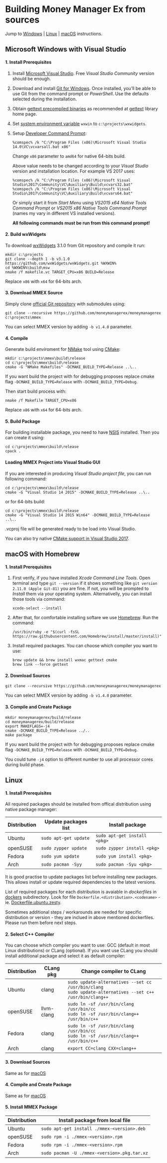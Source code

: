 Building Money Manager Ex from sources
======================================

Jump to [Windows] | [Linux] | [macOS] instructions.



Microsoft Windows with Visual Studio
------------------------------------

#### 1. Install Prerequisites

1. Install [Microsoft Visual Studio]. Free *Visual Studio Community*
   version should be enough.

2. Download and install [Git for Windows]. Once installed, you’ll be able
   to use Git from the command prompt or *PowerShell*. Use the defaults
     selected during the installation.

3. Obtain [gettext precompiled binaries] as recommended at [gettext] library
   home page.

4. Set [system environment variable] `wxwin` to `c:\projects\wxwidgets`.

5. Setup [Developer Command Prompt]:

       %comspec% /k "C:\Program Files (x86)\Microsoft Visual Studio 14.0\VC\vcvarsall.bat x86"

   Change `x86` parameter to `amd64` for native 64-bits build.

   Above value needs to be changed according to your *Visual Studio* version
   and installation location.
   For example VS 2017 uses:

       %comspec% /k "C:\Program Files (x86)\Microsoft Visual Studio\2017\Community\VC\Auxiliary\Build\vcvars32.bat"
       %comspec% /k "C:\Program Files (x86)\Microsoft Visual Studio\2017\Community\VC\Auxiliary\Build\vcvars64.bat"
       
   Or simply start it from *Start Menu* using *VS2015 x64 Native Tools
   Command Prompt* or *VS2015 x86 Native Tools Command Prompt* (names my vary
   in different VS installed versions).

   **All following commands must be run from this command prompt!**

#### 2. Build wxWidgets

To download [wxWidgets] 3.1.0 from Git repository and compile it run:

    mkdir c:\projects
    git clone --depth 1 -b v3.1.0 https://github.com/wxWidgets/wxWidgets.git %WXWIN%
    cd %WXWIN%\build\msw
    nmake /f makefile.vc TARGET_CPU=x86 BUILD=Release

Replace `x86` with `x64` for 64-bits arch.

#### 3. Download MMEX Source

Simply clone [official Git repository] with submodules using:

    git clone --recursive https://github.com/moneymanagerex/moneymanagerex c:\projects\mmex

You can select MMEX version by adding `-b v1.4.0` parameter.

#### 4. Compile

Generate build enviroment for [NMake] tool using [CMake]:

    mkdir c:\projects\mmex\build\release
    cd c:\projects\mmex\build\release
    cmake -G "NMake Makefiles" -DCMAKE_BUILD_TYPE=Release ..\..

If you want build the project with for debugging proposes replace cmake flag
`-DCMAKE_BUILD_TYPE=Release` with `-DCMAKE_BUILD_TYPE=Debug`.

Then start build process with:

    nmake /f Makefile TARGET_CPU=x86

Replace `x86` with `x64` for 64-bits arch.

#### 5. Build Package

For building installable package, you need to have [NSIS] installed.
Then you can create it using:

    cd c:\projects\mmex\build\release
    cpack .

#### Loading MMEX Project into Visual Studio GUI

If you are interested in producing *Visual Studio project file*, you can run
following command:

    cd c:\projects\mmex\build\release
    cmake -G "Visual Studio 14 2015" -DCMAKE_BUILD_TYPE=Release ..\..

or for 64-bits build:

    cd c:\projects\mmex\build\release
    cmake -G "Visual Studio 14 2015 Win64" -DCMAKE_BUILD_TYPE=Release ..\..

.vcproj file will be generated ready to be load into Visual Studio.

You can also try native [CMake support in Visual Studio 2017].


macOS with Homebrew
-------------------

#### 1. Install Prerequisites

1. First verify, if you have installed *Xcode Command Line Tools*. Open
   terminal and type `git --version` if it shows something like
   `git version 2.11.0 (Apple Git-81)`
   you are fine. If not, you will be prompted to *Install* them via your
   operating system. Alternativelly, you can install those tools via command:

       xcode-select --install

2. After that, for comfortable installing softare we use [Homebrew].
   Run the command:

       /usr/bin/ruby -e "$(curl -fsSL https://raw.githubusercontent.com/Homebrew/install/master/install)"

3. Install required packages. You can choose which compiler you want to use:

       brew update && brew install wxmac gettext cmake
       brew link --force gettext

#### 2. Download Sources

    git clone --recursive https://github.com/moneymanagerex/moneymanagerex

You can select MMEX version by adding `-b v1.4.0` parameter.

#### 3. Compile and Create Package

    mkdir moneymanagerex/build/release
    cd moneymanagerex/build/release
    export MAKEFLAGS=-j4
    cmake -DCMAKE_BUILD_TYPE=Release ../..
    make package

If you want build the project with for debugging proposes replace cmake flag
`-DCMAKE_BUILD_TYPE=Release` with `-DCMAKE_BUILD_TYPE=Debug`.

You could tune `-j4` option to different number to use all processor cores
during build phase.


Linux
-----

#### 1. Install Prerequisites

All required packages should be installed from offical distribution
using native package manager:

| Distribution | Update packages list | Install package             |
|--------------|----------------------|-----------------------------|
| Ubuntu       | `sudo apt-get update`| `sudo apt-get install <pkg>`|
| openSUSE     | `sudo zypper update` | `sudo zypper install <pkg>` |
| Fedora       | `sudo yum update`    | `sudo yum install <pkg>`    |
| Arch         | `sudo pacman -Syy`   | `sudo pacman -Syu <pkg>`    |

It is good practise to update packages list before installing new packages.
This allows install or update required dependencies to the latest versions.

List of required packages for each distribution is avaiable in *dockerfiles*
in [dockers] subdirectory. Look for file
`Dockerfile.<distribution>.<codename>` - ie. [Dockerfile.ubuntu.zesty].

Sometimes additional steps / workarounds are needed for specific distribution
or version - they are inclued in above mentioned dockerfiles. Please run them
before next steps.

#### 2. Select C++ Compiler

You can choose which compiler you want to use: GCC (default in most Linux
distributions) or CLang (optional). If you want use CLang you should install
additional package and select it as default compiler:

| Distribution | CLang pkg  | Change compiler to CLang |
|--------------|------------|--------------------------|
| Ubuntu       | clang      | `sudo update-alternatives --set cc /usr/bin/clang`<br>`sudo update-alternatives --set c++ /usr/bin/clang++`|
| openSUSE     | llvm-clang | `sudo ln -sf /usr/bin/clang /usr/bin/cc`<br>`sudo ln -sf /usr/bin/clang++ /usr/bin/c++`|
| Fedora       | clang      | `sudo ln -sf /usr/bin/clang /usr/bin/cc`<br>`sudo ln -sf /usr/bin/clang++ /usr/bin/c++`|
| Arch         | clang      | `export CC=clang CXX=clang++`|

#### 3. Download Sources

Same as for [macOS](#2-download-sources)
	
#### 4. Compile and Create Package

Same as for [macOS](#3-compile-and-create-package)

#### 5. Install MMEX Package

| Distribution | Install package from local file             |
|--------------|---------------------------------------------|
| Ubuntu       | `sudo apt-get install ./mmex-<version>.deb` |
| openSUSE     | `sudo rpm -i ./mmex-<version>.rpm`          |
| Fedora       | `sudo rpm -i ./mmex-<version>.rpm`          |
| Arch         | `sudo pacman -U ./mmex-<version>.pkg.tar.xz`|

<!-- links -->
[Windows]: #microsoft-windows-with-visual-studio
[Linux]: #linux
[macOS]: #macos-with-homebrew
[dockers]: dockers/
[Dockerfile.ubuntu.zesty]: dockers/Dockerfile.ubuntu.zesty
[Microsoft Visual Studio]:
    https://www.visualstudio.com/downloads/
[Git for Windows]:
    https://git-scm.com/download/win
[system environment variable]:
    http://www.computerhope.com/issues/ch000549.htm
[gettext]:
    https://www.gnu.org/software/gettext/#downloading
[gettext precompiled binaries]:
    https://mlocati.github.io/articles/gettext-iconv-windows.html
[Developer Command Prompt]:
    https://docs.microsoft.com/en-us/dotnet/framework/tools/developer-command-prompt-for-vs
[official Git repository]:
    https://github.com/moneymanagerex/moneymanagerex
[NMake]:
    https://docs.microsoft.com/cpp/build/nmake-reference
[CMake]:
    https://cmake.org/
[wxWidgets]:
    https://wxwidgets.org/
[NSIS]:
    http://nsis.sourceforge.net/Download
[CMake support in Visual Studio 2017]:
    https://blogs.msdn.microsoft.com/vcblog/2016/10/05/cmake-support-in-visual-studio/
[Homebrew]:
    https://brew.sh